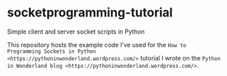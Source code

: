 # socketprogramming-tutorial
Simple client and server socket scripts in Python

This repository hosts the example code I've used for the `How to Programming Sockets in Python <https://pythoninwonderland.wordpress.com/>` tutorial I wrote on the `Python in Wonderland blog <https://pythoninwonderland.wordpress.com/>`.
